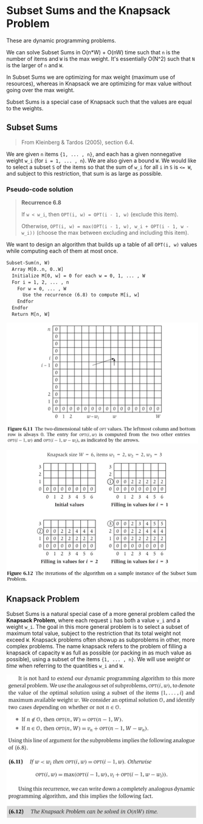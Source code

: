 # Subset Sums and the Knapsack Problem

These are dynamic programming problems.

We can solve Subset Sums in O(n*W) + O(nW) time such that `n` is the number of items and `W` is the max weight. It's essentially O(N^2) such that `N` is the larger of `n` and `W`.

In Subset Sums we are optimizing for max weight (maximum use of resources), whereas in Knapsack we are optimizing for max value without going over the max weight.

Subset Sums is a special case of Knapsack such that the values are equal to the weights.

## Subset Sums

> From Kleinberg & Tardos (2005), section 6.4.

We are given `n` items `{1, ... , n}`, and each has a given nonnegative weight `w_i` (for `i = 1, ... , n`). We are also given a bound `W`. We would like to select a subset `S` of the items so that the sum of `w_i` for all `i` in `S` is `<= W`, and subject to this restriction, that sum is as large as possible.

### Pseudo-code solution

> **Recurrence 6.8**
>
> If `w < w_i`, then `OPT(i, w) = OPT(i - 1, w)` (exclude this item).
>
> Otherwise, `OPT(i, w) = max(OPT(i - 1, w), w_i + OPT(i - 1, w - w_i))` (choose the max between excluding and including this item).

We want to design an algorithm that builds up a table of all `OPT(i, w)` values while computing each of them at most once.

```txt
Subset-Sum(n, W)
  Array M[0..n, 0..W]
  Initialize M[0, w] = 0 for each w = 0, 1, ... , W
  For i = 1, 2, ... , n
    For w = 0, ... , W
      Use the recurrence (6.8) to compute M[i, w]
    Endfor
  Endfor
  Return M[n, W]
```

![resources/subset_sum_table.jpg](resources/subset_sum_table.jpg)

![resources/subset_sum_filled_in.jpg](resources/subset_sum_filled_in.jpg)

## Knapsack Problem

Subset Sums is a natural special case of a more general problem called the **Knapsack Problem**, where each request `i` has both a value `v_i` and a weight `w_i`. The goal in this more general problem is to select a subset of maximum total value, subject to the restriction that its total weight not exceed `W`. Knapsack problems often showup as subproblems in other, more complex problems. The name knapsack refers to the problem of filling a knapsack of capacity `W` as full as possible (or packing in as much value as possible), using a subset of the items `{1, ... , n}`. We will use *weight* or *time* when referring to the quantities `w_i` and `W`.

![resources/knapsack_recurrence.jpg](resources/knapsack_recurrence.jpg)

